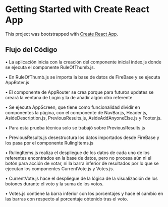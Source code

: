 # Getting Started with Create React App

This project was bootstrapped with [Create React App](https://github.com/facebook/create-react-app).

## Flujo del Código
•	La aplicación inicia con la creación del componente inicial index.js donde se ejecuta el componente RuleOfThumb.js.

•	En RuleOfThumb.js se importa la base de datos de FireBase y se ejecuta AppRoter.js


•	El componente de AppRouter se crea porque para futuros updates se creará la ventana de Login y la de añadir algún otro referente

•	Se ejecuta AppScreen, que tiene como funcionalidad dividir en componentes la página, con el componente de NavBar.js, Header.js, AsideDescription.js, PreviousResults.js, AsideAddAnyoneElse.js y Footer.js.


•	Para esta prueba técnica solo se trabajó sobre PreviousResults.js

•	PreviousResults.js desestructura los datos importados desde FireBase y los pasa por el componente RulingItems.js


•	RulingItems.js realiza el despliegue de los datos de cada uno de los referentes encontrados en la base de datos, pero no procesa aún ni el botón para acción de votar, ni la barra inferior de resultados por lo que se ejecutan los componentes CurrentVote.js y Votes.js.

•	CurrentVote.js hace el despliegue de la lógica de la visualización de los botones durante el voto y la suma de los votos.


•	Votes.js contiene la barra inferior con los porcentajes y hace el cambio en las barras con respecto al porcentaje obtenido tras el voto.

